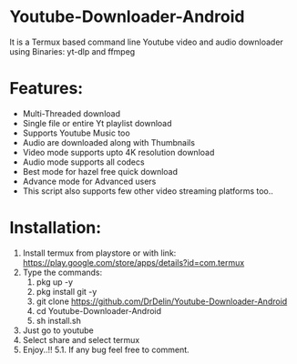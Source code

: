 # Youtube-Downloader-Android
  It is a Termux based command line Youtube video and audio downloader using Binaries: yt-dlp and ffmpeg
  
# Features:
  * Multi-Threaded download
  * Single file or entire Yt playlist download
  * Supports Youtube Music too
  * Audio are downloaded along with Thumbnails
  * Video mode supports upto 4K resolution download
  * Audio mode supports all codecs
  * Best mode for hazel free quick download
  * Advance mode for Advanced users
  * This script also supports few other video streaming platforms too..

# Installation:
  1. Install termux from playstore or with link: https://play.google.com/store/apps/details?id=com.termux
  2. Type the commands:
        1) pkg up -y
        2) pkg install git -y
        3) git clone https://github.com/DrDelin/Youtube-Downloader-Android
        4) cd Youtube-Downloader-Android
        5) sh install.sh
  3. Just go to youtube 
  4. Select share and select termux
  5. Enjoy..!!
  5.1. If any bug feel free to comment.
  
